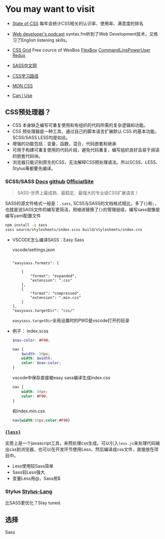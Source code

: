 # You may want to visit

* [State of CSS](https://stateofcss.com/) 每年会统计CSS相关的认识率、使用率、满意度的排名

* [Web developer's podcast](https://syntax.fm/) syntax.fm听到了Web Development技术，又练习了English listening skills。
* [CSS Grid](https://cssgrid.io/) Free cource of WesBos [FlexBox](https://flexbox.io/) [CommandLinePowerUser](https://commandlinepoweruser.com/) [Redux](https://learnredux.com/)

* [SASS中文网](https://www.sass.hk/)
* [CSS学习路径](https://fe.rualc.com/note/css.html)
* [MDN CSS](https://developer.mozilla.org/zh-CN/docs/Learn/CSS/Building_blocks)
* [Can I Use](https://caniuse.com/)

## CSS预处理器？

* CSS 本身缺乏编写可重复使用和有组织的代码所需的复杂逻辑和功能。
* CSS 预处理器是一种工具，通过自己的脚本语言扩展默认 CSS 的基本功能。SCSS/SASS LESS均是如此。
* 增强的功能包括：变量，函数，混合，代码嵌套和继承
* 可用于构建可重复使用的代码片段，避免代码重复，编写组织良好且易于阅读的嵌套代码块。
* 浏览器只能识别原生的CSS，无法解释CSS预处理语法。所以SCSS、LESS、Stylus等都要先编译。

### SCSS/SASS [Docs](https://www.sass.hk/docs/) [github](https://github.com/sass/sass) [OfficialSite]()

>SASS-世界上最成熟、最稳定、最强大的专业级CSS扩展语言！

SASS的源文件格式一般是：`.sass`, SCSS与SASS的文档格式相比，多了`{}`和`;`，也就是说SASS文件的编写更简洁，用缩进替换了`{}`的管理层级，编写sass就像是编写yaml配置文件

```bash
npm install -g sass
sass source/stylesheets/index.scss build/stylesheets/index.css
```

* VSCODE怎么编译SASS：Easy Sass

    vscode/settings.json
    ```
    
    "easysass.formats": [

        {
            "format": "expanded",
            "extension": ".css"
        },
        {
            "format": "compressed",
            "extension": ".min.css"
        }
    ],
    "easysass.targetDir": "css/"
    ```
    `easysass.targetDir`全局设置时的PWD是vscode打开的目录

* 例子：
    index.scss
    ```scss
    $nav-color: #F90;

    nav {
        $width: 50px;
        width: $width;
        color: $nav-color;
    }
    ```
    vscode中保存直接被easy sass编译生成index.css
    ```css
    nav {
        width: 50px;
        color: #F90;
    }
    ```
    和index.min.css
    ```css
    nav{width:50px;color:#F90}
    ```

### [`{less}`](https://lesscss.org/)

实质上是一个javascript工具，来预处理css生成。可以引入`less.js`来处理代码输出css到浏览器，也可以在开发环节使用Less，然后编译成css文件，直接放在项目中。

* Less使用较Sass简单
* Sass较Less强大
* 变量Less用@，Sass用$


### Stylus [Stylus-Lang](https://stylus-lang.com/)

比SASS更优化？Stay tuned.


## 选择

Sass






